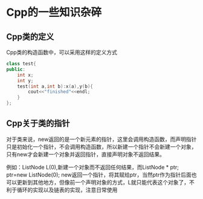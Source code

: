# Cpp的一些知识杂碎

## Cpp类的定义
Cpp类的构造函数中，可以采用这样的定义方式
```cpp
class test{
public:
    int x;
    int y;
    test(int a,int b):x(a),y(b){
        cout<<"finished"<<endl;
    }
};
```
## Cpp关于类的指针
对于类来说，new返回的是一个新元素的指针，这里会调用构造函数，而声明指针只是初始化一个指针，不会调用构造函数，所以新建一个指针不会新建一个对象，只有new才会新建一个对象并返回指针，直接声明对象不返回结果。

例如：ListNode L(0),新建一个对象而不返回任何结果，而ListNode * ptr; ptr=new ListNode(0); new返回一个指针，将其赋给ptr，当然ptr作为指针后面也可以更新到其他地方，但像前一个声明对象的方式，L就只能代表这个对象了，不利于循环的实现以及链表的实现，注意日常使用